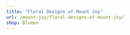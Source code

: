 ```yaml
---
title: "Floral Designs of Mount Joy"
url: /mount-joy/floral-designs-of-mount-joy/
shop: Blumen
---
```

